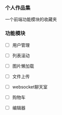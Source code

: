 ### 个人作品集

一个前端功能模块的收藏夹

### 功能模块

- [ ] 用户管理
- [ ] 列表滚动
- [ ] 图片懒加载
- [ ] 文件上传
- [ ] websocket聊天室
- [ ] 购物车
- [ ] 编辑器

